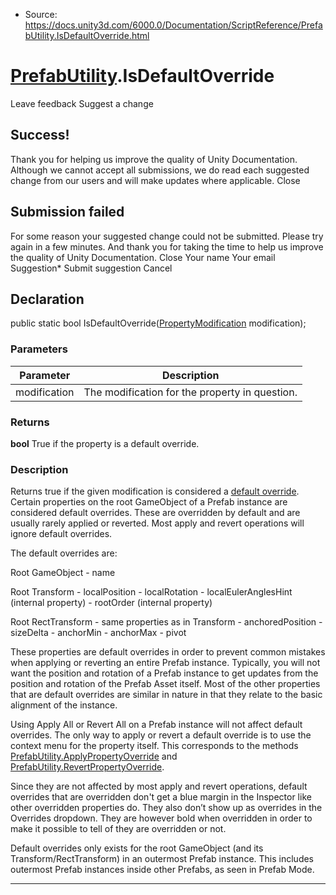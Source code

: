 * Source: https://docs.unity3d.com/6000.0/Documentation/ScriptReference/PrefabUtility.IsDefaultOverride.html

#  [PrefabUtility](https://docs.unity3d.com/6000.0/Documentation/ScriptReference/PrefabUtility.html).IsDefaultOverride
Leave feedback
Suggest a change
## Success!
Thank you for helping us improve the quality of Unity Documentation. Although we cannot accept all submissions, we do read each suggested change from our users and will make updates where applicable.
Close
## Submission failed
For some reason your suggested change could not be submitted. Please <a>try again</a> in a few minutes. And thank you for taking the time to help us improve the quality of Unity Documentation.
Close
Your name Your email Suggestion* Submit suggestion
Cancel
## Declaration
public static bool IsDefaultOverride([PropertyModification](https://docs.unity3d.com/6000.0/Documentation/ScriptReference/PropertyModification.html) modification); 
### Parameters
Parameter | Description  
---|---  
modification | The modification for the property in question.  
### Returns
**bool** True if the property is a default override. 
### Description
Returns true if the given modification is considered a [default override](https://docs.unity3d.com/6000.0/Documentation/ScriptReference/PrefabUtility.IsDefaultOverride.html).
Certain properties on the root GameObject of a Prefab instance are considered default overrides. These are overridden by default and are usually rarely applied or reverted. Most apply and revert operations will ignore default overrides.  
  
The default overrides are:  
  
Root GameObject - name  
  
Root Transform - localPosition - localRotation - localEulerAnglesHint (internal property) - rootOrder (internal property)  
  
Root RectTransform - same properties as in Transform - anchoredPosition - sizeDelta - anchorMin - anchorMax - pivot  
  
These properties are default overrides in order to prevent common mistakes when applying or reverting an entire Prefab instance. Typically, you will not want the position and rotation of a Prefab instance to get updates from the position and rotation of the Prefab Asset itself. Most of the other properties that are default overrides are similar in nature in that they relate to the basic alignment of the instance.  
  
Using Apply All or Revert All on a Prefab instance will not affect default overrides. The only way to apply or revert a default override is to use the context menu for the property itself. This corresponds to the methods [PrefabUtility.ApplyPropertyOverride](https://docs.unity3d.com/6000.0/Documentation/ScriptReference/PrefabUtility.ApplyPropertyOverride.html) and [PrefabUtility.RevertPropertyOverride](https://docs.unity3d.com/6000.0/Documentation/ScriptReference/PrefabUtility.RevertPropertyOverride.html).  
  
Since they are not affected by most apply and revert operations, default overrides that are overridden don't get a blue margin in the Inspector like other overridden properties do. They also don’t show up as overrides in the Overrides dropdown. They are however bold when overridden in order to make it possible to tell of they are overridden or not.  
  
Default overrides only exists for the root GameObject (and its Transform/RectTransform) in an outermost Prefab instance. This includes outermost Prefab instances inside other Prefabs, as seen in Prefab Mode.
* * *
